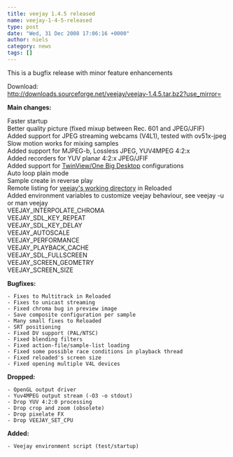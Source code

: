 ```yaml
---
title: veejay 1.4.5 released
name: veejay-1-4-5-released
type: post
date: "Wed, 31 Dec 2008 17:06:16 +0000"
author: niels
category: news
tags: []
---
```



This is a bugfix release with minor feature enhancements  

Download:  
<http://downloads.sourceforge.net/veejay/veejay-1.4.5.tar.bz2?use_mirror=>  


**Main changes:**  


Faster startup  
Better quality picture (fixed mixup between Rec. 601 and JPEG/JFIF)  
Added support for JPEG streaming webcams (V4L1), tested with ov51x-jpeg  
Slow motion works for mixing samples  
Added support for MJPEG-b, Lossless JPEG, YUV4MPEG 4:2:x  
Added recorders for YUV planar 4:2:x JPEG/JFIF  
Added support for [TwinView/One Big Desktop](http://www.veejayhq.net/docs/veejay-environment-variables/) configurations  
Auto loop plain mode  
Sample create in reverse play  
Remote listing for [veejay's working directory](http://www.veejayhq.net/wp-content/uploads/2009/01/medialist.jpg) in Reloaded  
Added environment variables to customize veejay behaviour, see veejay -u or man veejay  
VEEJAY_INTERPOLATE_CHROMA  
VEEJAY_SDL_KEY_REPEAT  
VEEJAY_SDL_KEY_DELAY  
VEEJAY_AUTOSCALE  
VEEJAY_PERFORMANCE  
VEEJAY_PLAYBACK_CACHE  
VEEJAY_SDL_FULLSCREEN  
VEEJAY_SCREEN_GEOMETRY  
VEEJAY_SCREEN_SIZE  

**Bugfixes:**  


    - Fixes to Multitrack in Reloaded  
    - Fixes to unicast streaming  
    - Fixed chroma bug in preview image  
    - Save composite configuration per sample  
    - Many small fixes to Reloaded  
    - SRT positioning  
    - Fixed DV support (PAL/NTSC)  
    - Fixed blending filters  
    - Fixed action-file/sample-list loading  
    - Fixed some possible race conditions in playback thread  
    - Fixed reloaded's screen size  
    - Fixed opening multiple V4L devices  

**Dropped:**  


    - OpenGL output driver  
    - Yuv4MPEG output stream (-O3 -o stdout)  
    - Drop YUV 4:2:0 processing  
    - Drop crop and zoom (obsolete)  
    - Drop pixelate FX  
    - Drop VEEJAY_SET_CPU  

**Added:**  


    - Veejay environment script (test/startup)